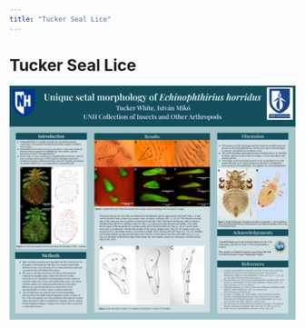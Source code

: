 ```yaml
---
title: "Tucker Seal Lice"
---
```


# Tucker Seal Lice

![Tucker Seal Lice Poster](/src/assets/images/URC_Posters/Tucker-seal-lice-poster.png)
